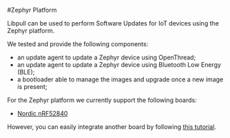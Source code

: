 #Zephyr Platform

Libpull can be used to perform Software Updates for IoT devices using the Zephyr platform.

We tested and provide the following components:

* an update agent to update a Zephyr device using OpenThread;
* an update agent to update a Zephyr device using
Bluetooth Low Energy (BLE);
* a bootloader able to manage the images and upgrade once a new image is present;

For the Zephyr platform we currently support the following boards:

* [Nordic nRF52840](https://www.nordicsemi.com/eng/Products/nRF52840)

However, you can easily integrate another board by following [this tutorial](new_board.html).
